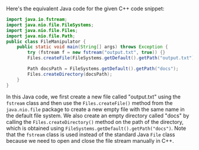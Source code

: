 Here's the equivalent Java code for the given C++ code snippet:
```java
import java.io.fstream;
import java.nio.file.FileSystems;
import java.nio.file.Files;
import java.nio.file.Path;
public class FileManipulator {
    public static void main(String[] args) throws Exception {
        try (fstream f = new fstream("output.txt", true)) {}
        Files.createFile(FileSystems.getDefault().getPath("output.txt"));

        Path docsPath = FileSystems.getDefault().getPath("docs");
        Files.createDirectory(docsPath);
    }
}
```
In this Java code, we first create a new file called "output.txt" using the `fstream` class and then use the `Files.createFile()` method from the `java.nio.file` package to create a new empty file with the same name in the default file system. 
We also create an empty directory called "docs" by calling the `Files.createDirectory()` method on the path of the directory, which is obtained using `FileSystems.getDefault().getPath("docs")`. 
Note that the `fstream` class is used instead of the standard Java `File` class because we need to open and close the file stream manually in C++.

